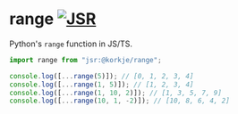 # range [![JSR](https://jsr.io/badges/@korkje/range)](https://jsr.io/@korkje/range)

Python's `range` function in JS/TS.

```ts
import range from "jsr:@korkje/range";

console.log([...range(5)]); // [0, 1, 2, 3, 4]
console.log([...range(1, 5)]); // [1, 2, 3, 4]
console.log([...range(1, 10, 2)]); // [1, 3, 5, 7, 9]
console.log([...range(10, 1, -2)]); // [10, 8, 6, 4, 2]
```
